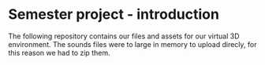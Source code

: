 # Semester project - introduction
The following repository contains our files and assets for our virtual 3D environment. The sounds files were to large in memory to upload direcly, for this reason we had to zip them. 
